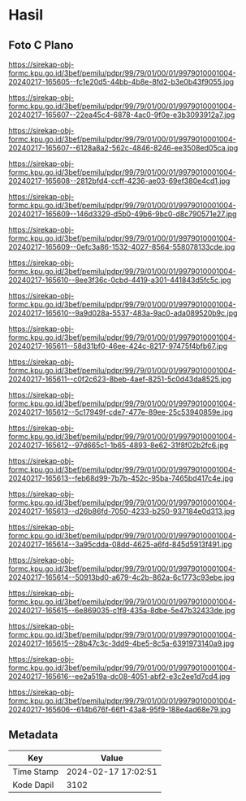 # Hasil

## Foto C Plano

https://sirekap-obj-formc.kpu.go.id/3bef/pemilu/pdpr/99/79/01/00/01/9979010001004-20240217-165605--fc1e20d5-44bb-4b8e-8fd2-b3e0b43f9055.jpg

https://sirekap-obj-formc.kpu.go.id/3bef/pemilu/pdpr/99/79/01/00/01/9979010001004-20240217-165607--22ea45c4-6878-4ac0-9f0e-e3b3093912a7.jpg

https://sirekap-obj-formc.kpu.go.id/3bef/pemilu/pdpr/99/79/01/00/01/9979010001004-20240217-165607--6128a8a2-562c-4846-8246-ee3508ed05ca.jpg

https://sirekap-obj-formc.kpu.go.id/3bef/pemilu/pdpr/99/79/01/00/01/9979010001004-20240217-165608--2812bfd4-ccff-4236-ae03-69ef380e4cd1.jpg

https://sirekap-obj-formc.kpu.go.id/3bef/pemilu/pdpr/99/79/01/00/01/9979010001004-20240217-165609--146d3329-d5b0-49b6-9bc0-d8c790571e27.jpg

https://sirekap-obj-formc.kpu.go.id/3bef/pemilu/pdpr/99/79/01/00/01/9979010001004-20240217-165609--0efc3a86-1532-4027-8564-558078133cde.jpg

https://sirekap-obj-formc.kpu.go.id/3bef/pemilu/pdpr/99/79/01/00/01/9979010001004-20240217-165610--8ee3f36c-0cbd-4419-a301-441843d5fc5c.jpg

https://sirekap-obj-formc.kpu.go.id/3bef/pemilu/pdpr/99/79/01/00/01/9979010001004-20240217-165610--9a9d028a-5537-483a-9ac0-ada089520b9c.jpg

https://sirekap-obj-formc.kpu.go.id/3bef/pemilu/pdpr/99/79/01/00/01/9979010001004-20240217-165611--58d31bf0-46ee-424c-8217-97475f4bfb67.jpg

https://sirekap-obj-formc.kpu.go.id/3bef/pemilu/pdpr/99/79/01/00/01/9979010001004-20240217-165611--c0f2c623-8beb-4aef-8251-5c0d43da8525.jpg

https://sirekap-obj-formc.kpu.go.id/3bef/pemilu/pdpr/99/79/01/00/01/9979010001004-20240217-165612--5c17949f-cde7-477e-89ee-25c53940859e.jpg

https://sirekap-obj-formc.kpu.go.id/3bef/pemilu/pdpr/99/79/01/00/01/9979010001004-20240217-165612--97d665c1-1b65-4893-8e62-31f8f02b2fc6.jpg

https://sirekap-obj-formc.kpu.go.id/3bef/pemilu/pdpr/99/79/01/00/01/9979010001004-20240217-165613--feb68d99-7b7b-452c-95ba-7465bd417c4e.jpg

https://sirekap-obj-formc.kpu.go.id/3bef/pemilu/pdpr/99/79/01/00/01/9979010001004-20240217-165613--d26b86fd-7050-4233-b250-937184e0d313.jpg

https://sirekap-obj-formc.kpu.go.id/3bef/pemilu/pdpr/99/79/01/00/01/9979010001004-20240217-165614--3a95cdda-08dd-4625-a6fd-845d5913f491.jpg

https://sirekap-obj-formc.kpu.go.id/3bef/pemilu/pdpr/99/79/01/00/01/9979010001004-20240217-165614--50913bd0-a679-4c2b-862a-6c1773c93ebe.jpg

https://sirekap-obj-formc.kpu.go.id/3bef/pemilu/pdpr/99/79/01/00/01/9979010001004-20240217-165615--6e869035-c1f8-435a-8dbe-5e47b32433de.jpg

https://sirekap-obj-formc.kpu.go.id/3bef/pemilu/pdpr/99/79/01/00/01/9979010001004-20240217-165615--28b47c3c-3dd9-4be5-8c5a-6391973140a9.jpg

https://sirekap-obj-formc.kpu.go.id/3bef/pemilu/pdpr/99/79/01/00/01/9979010001004-20240217-165616--ee2a519a-dc08-4051-abf2-e3c2ee1d7cd4.jpg

https://sirekap-obj-formc.kpu.go.id/3bef/pemilu/pdpr/99/79/01/00/01/9979010001004-20240217-165606--614b676f-66f1-43a8-95f9-188e4ad68e79.jpg


## Metadata

| Key        | Value               |
| ---------- | ------------------- |
| Time Stamp | 2024-02-17 17:02:51 |
| Kode Dapil | 3102                |



